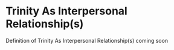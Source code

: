 # Trinity As Interpersonal Relationship(s)
Definition of Trinity As Interpersonal Relationship(s) coming soon
